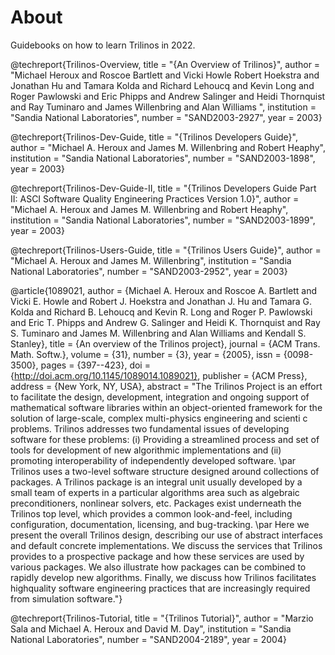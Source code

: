 # About
Guidebooks on how to learn Trilinos in 2022.

@techreport{Trilinos-Overview,
title = "{An Overview of Trilinos}",
author = "Michael Heroux and Roscoe Bartlett and Vicki Howle Robert Hoekstra and Jonathan Hu and Tamara Kolda and Richard Lehoucq and Kevin Long and Roger Pawlowski and Eric Phipps and Andrew Salinger and Heidi Thornquist and Ray Tuminaro and James Willenbring and Alan Williams ",
institution = "Sandia National Laboratories",
number = "SAND2003-2927",
year = 2003}

@techreport{Trilinos-Dev-Guide,
title = "{Trilinos Developers Guide}",
author = "Michael A. Heroux and James M. Willenbring and Robert Heaphy", institution = "Sandia National Laboratories",
number = "SAND2003-1898",
year = 2003}

@techreport{Trilinos-Dev-Guide-II,
title = "{Trilinos Developers Guide Part II: ASCI Software Quality Engineering Practices Version 1.0}",
author = "Michael A. Heroux and James M. Willenbring and Robert Heaphy",
institution = "Sandia National Laboratories",
number = "SAND2003-1899",
year = 2003}

@techreport{Trilinos-Users-Guide,
title = "{Trilinos Users Guide}",
author = "Michael A. Heroux and James M. Willenbring",
institution = "Sandia National Laboratories",
number = "SAND2003-2952",
year = 2003}

@article{1089021,
author = {Michael A. Heroux and Roscoe A. Bartlett and Vicki E. Howle and Robert J. Hoekstra and Jonathan J. Hu and Tamara G. Kolda and Richard B. Lehoucq and Kevin R. Long and Roger P. Pawlowski and Eric T. Phipps and Andrew G. Salinger and Heidi K. Thornquist and Ray S. Tuminaro and James M. Willenbring and Alan Williams and Kendall S. Stanley},
title = {An overview of the Trilinos project},
journal = {ACM Trans. Math. Softw.},
volume = {31},
number = {3},
year = {2005},
issn = {0098-3500},
pages = {397--423},
doi = {http://doi.acm.org/10.1145/1089014.1089021},
publisher = {ACM Press},
address = {New York, NY, USA},
abstract = "The Trilinos Project is an effort to facilitate the design, development, integration and ongoing support of mathematical software libraries within an object-oriented framework for the solution of large-scale, complex multi-physics engineering and scienti c problems. Trilinos addresses two fundamental issues of developing software for these problems: (i) Providing a streamlined process and set of tools for development of new algorithmic implementations and (ii) promoting interoperability of independently developed software.
\par Trilinos uses a two-level software structure designed around collections of packages. A Trilinos package is an integral unit usually developed by a small team of experts in a particular algorithms area such as algebraic preconditioners, nonlinear solvers, etc. Packages exist underneath the Trilinos top level, which provides a common look-and-feel, including configuration, documentation, licensing, and bug-tracking.
\par Here we present the overall Trilinos design, describing our use of abstract interfaces and default concrete implementations. We discuss the services that Trilinos provides to a prospective package and how these services are used by various packages. We also illustrate how packages can be combined to rapidly develop new algorithms. Finally, we discuss how Trilinos facilitates highquality software engineering practices that are increasingly required from simulation software."}

@techreport{Trilinos-Tutorial,
title = "{Trilinos Tutorial}",
author = "Marzio Sala and Michael A. Heroux and David M. Day",
institution = "Sandia National Laboratories",
number = "SAND2004-2189",
year = 2004}
